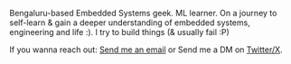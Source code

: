 Bengaluru-based Embedded Systems geek. ML learner. On a journey to self-learn & gain a deeper understanding of embedded systems, engineering and life :). I try to build things (& usually fail :P)

If you wanna reach out: 
[Send me an email](shoji.inbox@gmail.com) or
Send me a DM on [Twitter/X]([url](https://x.com/shojidotdev)).
